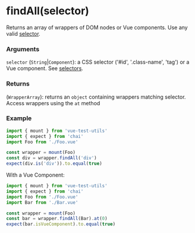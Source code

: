 # findAll(selector)

Returns an array of wrappers of DOM nodes or Vue components. Use any valid [selector](/api/selectors.md).

### Arguments

`selector` (`String`|`Component`): a CSS selector ('#id', '.class-name', 'tag') or a Vue component. See [selectors](/api/selectors.md).

### Returns

(`WrapperArray`): returns an `object` containing wrappers matching selector. Access wrappers using the `at` method


### Example

```js
import { mount } from 'vue-test-utils'
import { expect } from 'chai'
import Foo from './Foo.vue'

const wrapper = mount(Foo)
const div = wrapper.findAll('div')
expect(div.is('div')).to.equal(true)
```

With a Vue Component:
```js
import { mount } from 'vue-test-utils'
import { expect } from 'chai'
import Foo from './Foo.vue'
import Bar from './Bar.vue'

const wrapper = mount(Foo)
const bar = wrapper.findAll(Bar).at(0)
expect(bar.isVueComponent).to.equal(true)
```
